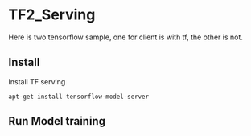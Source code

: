 # TF2_Serving
Here is two tensorflow sample, one for client is with tf, the other is not.

## Install
Install TF serving

    apt-get install tensorflow-model-server
    
## Run Model training

